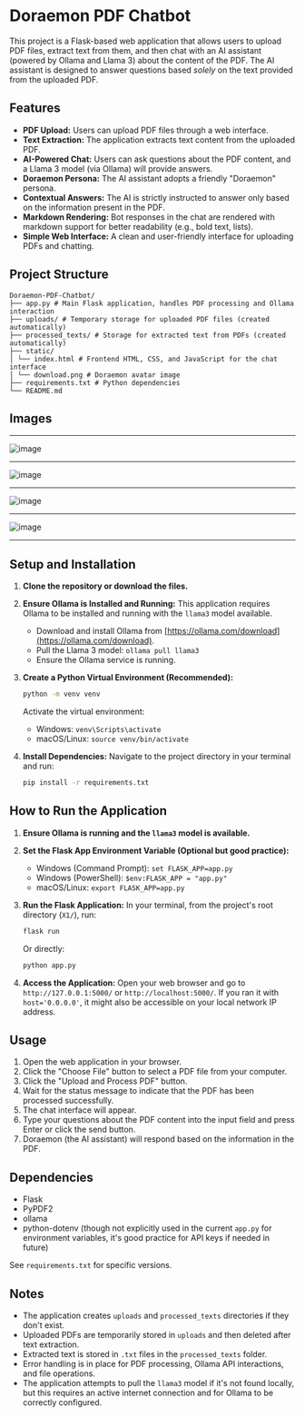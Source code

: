 # Doraemon PDF Chatbot

This project is a Flask-based web application that allows users to upload PDF files, extract text from them, and then chat with an AI assistant (powered by Ollama and Llama 3) about the content of the PDF. The AI assistant is designed to answer questions based *solely* on the text provided from the uploaded PDF.

## Features

-   **PDF Upload:** Users can upload PDF files through a web interface.
-   **Text Extraction:** The application extracts text content from the uploaded PDF.
-   **AI-Powered Chat:** Users can ask questions about the PDF content, and a Llama 3 model (via Ollama) will provide answers.
-   **Doraemon Persona:** The AI assistant adopts a friendly "Doraemon" persona.
-   **Contextual Answers:** The AI is strictly instructed to answer only based on the information present in the PDF.
-   **Markdown Rendering:** Bot responses in the chat are rendered with markdown support for better readability (e.g., bold text, lists).
-   **Simple Web Interface:** A clean and user-friendly interface for uploading PDFs and chatting.

## Project Structure

```
Doraemon-PDF-Chatbot/
├── app.py # Main Flask application, handles PDF processing and Ollama interaction
├── uploads/ # Temporary storage for uploaded PDF files (created automatically)
├── processed_texts/ # Storage for extracted text from PDFs (created automatically)
├── static/
│ └── index.html # Frontend HTML, CSS, and JavaScript for the chat interface
│ └── download.png # Doraemon avatar image
├── requirements.txt # Python dependencies
└── README.md 
```
## Images
____________________________________________________________________________________________________________________________________________________________________________________________________________________
![image](https://github.com/user-attachments/assets/7e3039f4-66a4-4ae8-803a-70b0791a582d)
____________________________________________________________________________________________________________________________________________________________________________________________________________________
![image](https://github.com/user-attachments/assets/b87e27e0-9741-4206-a85a-9bf21f2667d3)
____________________________________________________________________________________________________________________________________________________________________________________________________________________
![image](https://github.com/user-attachments/assets/1b2dea22-41e2-4a3d-9b3f-b52398bf0a15)
____________________________________________________________________________________________________________________________________________________________________________________________________________________
![image](https://github.com/user-attachments/assets/126e1156-547c-42b9-ad61-a882ca7be6f6)
____________________________________________________________________________________________________________________________________________________________________________________________________________________

## Setup and Installation

1.  **Clone the repository or download the files.**

2.  **Ensure Ollama is Installed and Running:**
    This application requires Ollama to be installed and running with the `llama3` model available.
    *   Download and install Ollama from [https://ollama.com/download](https://ollama.com/download).
    *   Pull the Llama 3 model: `ollama pull llama3`
    *   Ensure the Ollama service is running.

3.  **Create a Python Virtual Environment (Recommended):**
    ```bash
    python -m venv venv
    ```
    Activate the virtual environment:
    *   Windows: `venv\Scripts\activate`
    *   macOS/Linux: `source venv/bin/activate`

4.  **Install Dependencies:**
    Navigate to the project directory in your terminal and run:
    ```bash
    pip install -r requirements.txt
    ```

## How to Run the Application

1.  **Ensure Ollama is running and the `llama3` model is available.**

2.  **Set the Flask App Environment Variable (Optional but good practice):**
    *   Windows (Command Prompt): `set FLASK_APP=app.py`
    *   Windows (PowerShell): `$env:FLASK_APP = "app.py"`
    *   macOS/Linux: `export FLASK_APP=app.py`

3.  **Run the Flask Application:**
    In your terminal, from the project's root directory (`X1/`), run:
    ```bash
    flask run
    ```
    Or directly:
    ```bash
    python app.py
    ```

4.  **Access the Application:**
    Open your web browser and go to `http://127.0.0.1:5000/` or `http://localhost:5000/`.
    If you ran it with `host='0.0.0.0'`, it might also be accessible on your local network IP address.

## Usage

1.  Open the web application in your browser.
2.  Click the "Choose File" button to select a PDF file from your computer.
3.  Click the "Upload and Process PDF" button.
4.  Wait for the status message to indicate that the PDF has been processed successfully.
5.  The chat interface will appear.
6.  Type your questions about the PDF content into the input field and press Enter or click the send button.
7.  Doraemon (the AI assistant) will respond based on the information in the PDF.

## Dependencies

-   Flask
-   PyPDF2
-   ollama
-   python-dotenv (though not explicitly used in the current `app.py` for environment variables, it's good practice for API keys if needed in future)

See `requirements.txt` for specific versions.

## Notes

*   The application creates `uploads` and `processed_texts` directories if they don't exist.
*   Uploaded PDFs are temporarily stored in `uploads` and then deleted after text extraction.
*   Extracted text is stored in `.txt` files in the `processed_texts` folder.
*   Error handling is in place for PDF processing, Ollama API interactions, and file operations.
*   The application attempts to pull the `llama3` model if it's not found locally, but this requires an active internet connection and for Ollama to be correctly configured.
